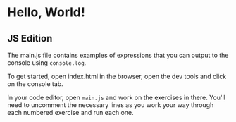 # Hello, World!
## JS Edition

The main.js file contains examples of expressions that you can output to the console using `console.log`.

To get started, open index.html in the browser, open the dev tools and click on the console tab.

In your code editor, open `main.js` and work on the exercises in there. You'll need to uncomment the necessary lines as you work your way through each numbered exercise and run each one.
